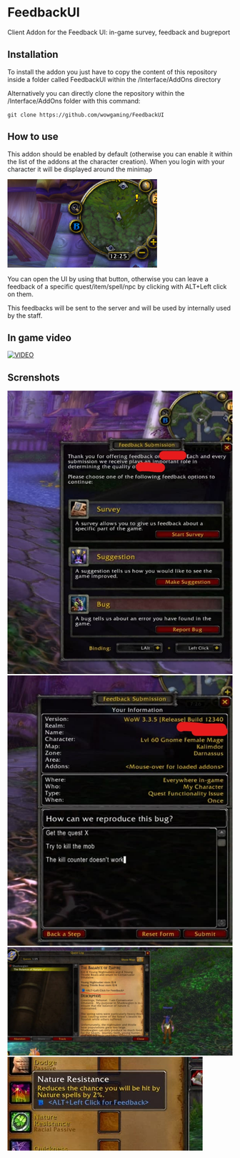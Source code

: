 # FeedbackUI

Client Addon for the Feedback UI: in-game survey, feedback and bugreport 

## Installation

To install the addon you just have to copy the content of this repository inside a folder called FeedbackUI within the /Interface/AddOns directory

Alternatively you can directly clone the repository within the /Interface/AddOns folder with this command:

```
git clone https://github.com/wowgaming/FeedbackUI
```

## How to use

This addon should be enabled by default (otherwise you can enable it within the list of the addons at the character creation).
When you login with your character it will be displayed around the minimap 

![minimapPNG.PNG](minimapPNG.PNG)


You can open the UI by using that button, otherwise you can leave a feedback of a specific quest/item/spell/npc by clicking with ALT+Left click on them.

This feedbacks will be sent to the server and will be used by internally used by the staff.

## In game video

[![VIDEO](https://img.youtube.com/vi/QHA_k-cOj_8/0.jpg)](https://www.youtube.com/watch?v=QHA_k-cOj_8)

## Screnshots

![photo_2020-12-19_20-23-33_LI.jpg](photo_2020-12-19_20-23-33_LI.jpg)
![photo_2020-12-19_20-27-34_LI.jpg](photo_2020-12-19_20-27-34_LI.jpg)
![photo_2020-12-19_23-20-48.jpg](photo_2020-12-19_23-20-48.jpg)
![photo_2020-12-19_23-32-03.jpg](photo_2020-12-19_23-32-03.jpg)


